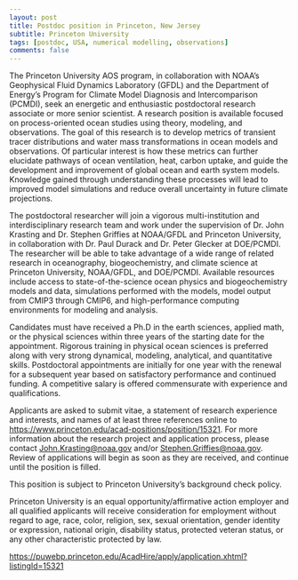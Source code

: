 ```yaml
---
layout: post
title: Postdoc position in Princeton, New Jersey
subtitle: Princeton University
tags: [postdoc, USA, numerical modelling, observations]
comments: false
---
```

The Princeton University AOS program, in collaboration with NOAA’s Geophysical Fluid Dynamics Laboratory (GFDL) and the Department of Energy’s Program for Climate Model Diagnosis and Intercomparison (PCMDI), seek an energetic and enthusiastic postdoctoral research associate or more senior scientist. A research position is available focused on process-oriented ocean studies using theory, modeling, and observations. The goal of this research is to develop metrics of transient tracer distributions and water mass transformations in ocean models and observations. Of particular interest is how these metrics can further elucidate pathways of ocean ventilation, heat, carbon uptake, and guide the development and improvement of global ocean and earth system models. Knowledge gained through understanding these processes will lead to improved model simulations and reduce overall uncertainty in future climate projections.

The postdoctoral researcher will join a vigorous multi-institution and interdisciplinary research team and work under the supervision of Dr. John Krasting and Dr. Stephen Griffies at NOAA/GFDL and Princeton University, in collaboration with Dr. Paul Durack and Dr. Peter Glecker at DOE/PCMDI. The researcher will be able to take advantage of a wide range of related research in oceanography, biogeochemistry, and climate science at Princeton University, NOAA/GFDL, and DOE/PCMDI. Available resources include access to state-of-the-science ocean physics and biogeochemistry models and data, simulations performed with the models, model output from CMIP3 through CMIP6, and high-performance computing environments for modeling and analysis.

Candidates must have received a Ph.D in the earth sciences, applied math, or the physical sciences within three years of the starting date for the appointment. Rigorous training in physical ocean sciences is preferred along with very strong dynamical, modeling, analytical, and quantitative skills. Postdoctoral appointments are initially for one year with the renewal for a subsequent year based on satisfactory performance and continued funding. A competitive salary is offered commensurate with experience and qualifications.

Applicants are asked to submit vitae, a statement of research experience and interests, and names of at least three references online to https://www.princeton.edu/acad-positions/position/15321. For more information about the research project and application process, please contact John.Krasting@noaa.gov and/or Stephen.Griffies@noaa.gov. Review of applications will begin as soon as they are received, and continue until the position is filled.

This position is subject to Princeton University’s background check policy.

Princeton University is an equal opportunity/affirmative action employer and all qualified applicants will receive consideration for employment without regard to age, race, color, religion, sex, sexual orientation, gender identity or expression, national origin, disability status, protected veteran status, or any other characteristic protected by law.

https://puwebp.princeton.edu/AcadHire/apply/application.xhtml?listingId=15321
